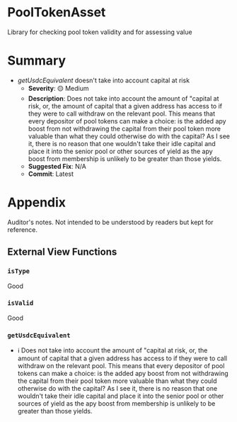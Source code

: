# PoolTokenAsset

Library for checking pool token validity and for assessing value

# Summary

- _getUsdcEquivalent_ doesn't take into account capital at risk
  - **Severity**: 🟡 Medium
  - **Description**: Does not take into account the amount of "capital at risk, or, the amount of
    capital that a given address has access to if they were to call withdraw on the
    relevant pool. This means that every depositor of pool tokens can make a
    choice: is the added apy boost from not withdrawing the capital from their
    pool token more valuable than what they could otherwise do with the capital?
    As I see it, there is no reason that one wouldn't take their idle capital and
    place it into the senior pool or other sources of yield as the apy boost from
    membership is unlikely to be greater than those yields.
  - **Suggested Fix**: N/A
  - **Commit**: Latest

# Appendix

Auditor's notes. Not intended to be understood by readers but kept for reference.

## External View Functions

### `isType`

Good

### `isValid`

Good

### `getUsdcEquivalent`

- ℹ️ Does not take into account the amount of "capital at risk, or, the amount of
  capital that a given address has access to if they were to call withdraw on the
  relevant pool. This means that every depositor of pool tokens can make a
  choice: is the added apy boost from not withdrawing the capital from their
  pool token more valuable than what they could otherwise do with the capital?
  As I see it, there is no reason that one wouldn't take their idle capital and
  place it into the senior pool or other sources of yield as the apy boost from
  membership is unlikely to be greater than those yields.
